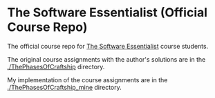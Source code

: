 # The Software Essentialist (Official Course Repo)

The official course repo for [The Software Essentialist](https://essentialist.dev/) course students.

The original course assignments with the author's solutions are in the [./ThePhasesOfCraftship](./ThePhasesOfCraftship) directory.

My implementation of the course assignments are in the [./ThePhasesOfCraftship_mine](./ThePhasesOfCraftship_mine) directory.
